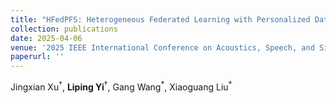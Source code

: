```yaml
--- 
title: "HFedPFS: Heterogeneous Federated Learning with Personalized Data Feature Sharing" 
collection: publications 
date: 2025-04-06
venue: '2025 IEEE International Conference on Acoustics, Speech, and Signal Processing (ICASSP)' 
paperurl: '' 
--- 
```

Jingxian Xu$^{\dagger}$, **Liping Yi**$^{\dagger}$, Gang Wang$^{\ast}$, Xiaoguang Liu$^{\ast}$
